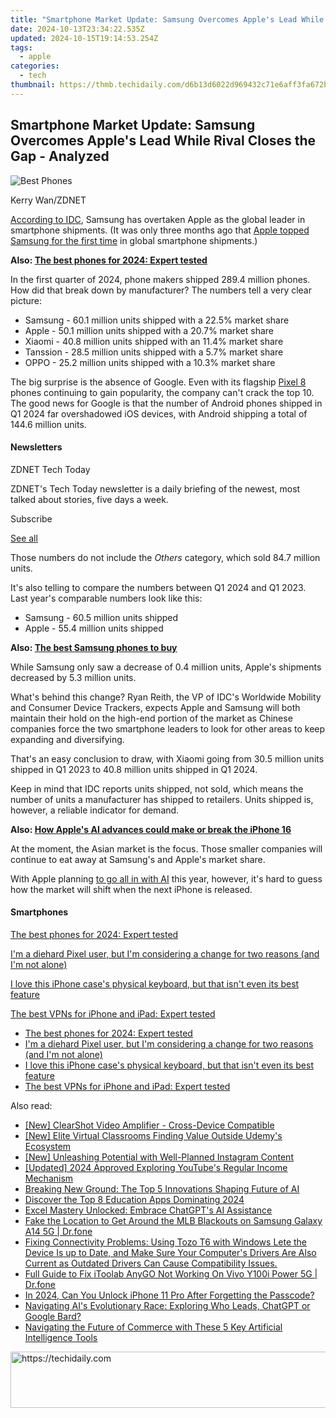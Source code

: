 ```yaml
---
title: "Smartphone Market Update: Samsung Overcomes Apple's Lead While Rival Closes the Gap - Analyzed by ZDNet"
date: 2024-10-13T23:34:22.535Z
updated: 2024-10-15T19:14:53.254Z
tags:
  - apple
categories:
  - tech
thumbnail: https://thmb.techidaily.com/d6b13d6022d969432c71e6aff3fa672b2a4e175cf75b9d02e24d28aea894a489.jpg
---
```


## Smartphone Market Update: Samsung Overcomes Apple's Lead While Rival Closes the Gap - Analyzed

![Best Phones](https://www.zdnet.com/a/img/resize/294be59890800469b32071a99de6557a8dd7b67b/2023/08/22/71f6e0b9-3405-43ea-972c-202a7c8bf615/best-phones-zdnet-thumb-image.jpg?auto=webp&width=1280)

Kerry Wan/ZDNET

[According to IDC](https://www.idc.com/getdoc.jsp?containerId=prUS52032524), Samsung has overtaken Apple as the global leader in smartphone shipments. (It was only three months ago that [Apple topped Samsung for the first time](https://www.zdnet.com/article/apple-tops-samsung-for-first-time-in-global-smartphone-shipments/) in global smartphone shipments.)

**Also: [The best phones for 2024: Expert tested](https://www.zdnet.com/article/best-phone/)**

In the first quarter of 2024, phone makers shipped 289.4 million phones. How did that break down by manufacturer? The numbers tell a very clear picture:

* Samsung - 60.1 million units shipped with a 22.5% market share
* Apple - 50.1 million units shipped with a 20.7% market share
* Xiaomi - 40.8 million units shipped with an 11.4% market share
* Tanssion - 28.5 million units shipped with a 5.7% market share
* OPPO - 25.2 million units shipped with a 10.3% market share

The big surprise is the absence of Google. Even with its flagship [Pixel 8](https://www.zdnet.com/article/why-googles-499-pixel-8-is-the-real-star-of-its-android-phone-lineup/) phones continuing to gain popularity, the company can't crack the top 10\. The good news for Google is that the number of Android phones shipped in Q1 2024 far overshadowed iOS devices, with Android shipping a total of 144.6 million units.

#### Newsletters

ZDNET Tech Today

ZDNET's Tech Today newsletter is a daily briefing of the newest, most talked about stories, five days a week.

 Subscribe

[See all](https://www.zdnet.com/newsletters/)

Those numbers do not include the _Others_ category, which sold 84.7 million units.

It's also telling to compare the numbers between Q1 2024 and Q1 2023\. Last year's comparable numbers look like this:

* Samsung - 60.5 million units shipped
* Apple - 55.4 million units shipped

**Also: [The best Samsung phones to buy](https://www.zdnet.com/article/best-samsung-phone/)**

While Samsung only saw a decrease of 0.4 million units, Apple's shipments decreased by 5.3 million units.

What's behind this change? Ryan Reith, the VP of IDC's Worldwide Mobility and Consumer Device Trackers, expects Apple and Samsung will both maintain their hold on the high-end portion of the market as Chinese companies force the two smartphone leaders to look for other areas to keep expanding and diversifying.

That's an easy conclusion to draw, with Xiaomi going from 30.5 million units shipped in Q1 2023 to 40.8 million units shipped in Q1 2024.

Keep in mind that IDC reports units shipped, not sold, which means the number of units a manufacturer has shipped to retailers. Units shipped is, however, a reliable indicator for demand.

**Also: [How Apple's AI advances could make or break the iPhone 16](https://www.zdnet.com/article/how-apples-ai-advances-could-make-or-break-the-iphone-16/)**

At the moment, the Asian market is the focus. Those smaller companies will continue to eat away at Samsung's and Apple's market share.

With Apple planning [to go all in with AI](https://www.zdnet.com/article/how-apples-ai-advances-could-make-or-break-the-iphone-16/) this year, however, it's hard to guess how the market will shift when the next iPhone is released.

#### Smartphones

[The best phones for 2024: Expert tested](https://www.zdnet.com/article/best-phone/ "The best phones for 2024: Expert tested")

[I'm a diehard Pixel user, but I'm considering a change for two reasons (and I'm not alone)](https://www.zdnet.com/article/im-a-diehard-pixel-user-but-im-considering-a-change-for-two-reasons-and-im-not-alone/ "I'm a diehard Pixel user, but I'm considering a change for two reasons (and I'm not alone)")

[I love this iPhone case's physical keyboard, but that isn't even its best feature](https://www.zdnet.com/article/i-love-this-iphone-cases-physical-keyboard-but-that-isnt-even-its-best-feature/ "I love this iPhone case's physical keyboard, but that isn't even its best feature")

[The best VPNs for iPhone and iPad: Expert tested](https://www.zdnet.com/article/best-iphone-vpn/ "The best VPNs for iPhone and iPad: Expert tested")

* [The best phones for 2024: Expert tested](https://www.zdnet.com/article/best-phone/ "The best phones for 2024: Expert tested")
* [I'm a diehard Pixel user, but I'm considering a change for two reasons (and I'm not alone)](https://www.zdnet.com/article/im-a-diehard-pixel-user-but-im-considering-a-change-for-two-reasons-and-im-not-alone/ "I'm a diehard Pixel user, but I'm considering a change for two reasons (and I'm not alone)")
* [I love this iPhone case's physical keyboard, but that isn't even its best feature](https://www.zdnet.com/article/i-love-this-iphone-cases-physical-keyboard-but-that-isnt-even-its-best-feature/ "I love this iPhone case's physical keyboard, but that isn't even its best feature")
* [The best VPNs for iPhone and iPad: Expert tested](https://www.zdnet.com/article/best-iphone-vpn/ "The best VPNs for iPhone and iPad: Expert tested")

<ins class="adsbygoogle"
     style="display:block"
     data-ad-format="autorelaxed"
     data-ad-client="ca-pub-7571918770474297"
     data-ad-slot="1223367746"></ins>

<ins class="adsbygoogle"
     style="display:block"
     data-ad-client="ca-pub-7571918770474297"
     data-ad-slot="8358498916"
     data-ad-format="auto"
     data-full-width-responsive="true"></ins>

<span class="atpl-alsoreadstyle">Also read:</span>
<div><ul>
<li><a href="https://extra-hints.techidaily.com/new-clearshot-video-amplifier-cross-device-compatible/"><u>[New] ClearShot Video Amplifier - Cross-Device Compatible</u></a></li>
<li><a href="https://on-screen-recording.techidaily.com/new-elite-virtual-classrooms-finding-value-outside-udemys-ecosystem/"><u>[New] Elite Virtual Classrooms Finding Value Outside Udemy's Ecosystem</u></a></li>
<li><a href="https://instagram-video-recordings.techidaily.com/new-unleashing-potential-with-well-planned-instagram-content/"><u>[New] Unleashing Potential with Well-Planned Instagram Content</u></a></li>
<li><a href="https://facebook-video-footage.techidaily.com/updated-2024-approved-exploring-youtubes-regular-income-mechanism/"><u>[Updated] 2024 Approved Exploring YouTube's Regular Income Mechanism</u></a></li>
<li><a href="https://tech-haven.techidaily.com/breaking-new-ground-the-top-5-innovations-shaping-future-of-ai/"><u>Breaking New Ground: The Top 5 Innovations Shaping Future of AI</u></a></li>
<li><a href="https://techno-recovery.techidaily.com/discover-the-top-8-education-apps-dominating-2024/"><u>Discover the Top 8 Education Apps Dominating 2024</u></a></li>
<li><a href="https://tech-haven.techidaily.com/excel-mastery-unlocked-embrace-chatgpts-ai-assistance/"><u>Excel Mastery Unlocked: Embrace ChatGPT's AI Assistance</u></a></li>
<li><a href="https://fake-location.techidaily.com/fake-the-location-to-get-around-the-mlb-blackouts-on-samsung-galaxy-a14-5g-drfone-by-drfone-virtual-android/"><u>Fake the Location to Get Around the MLB Blackouts on Samsung Galaxy A14 5G | Dr.fone</u></a></li>
<li><a href="https://sound-issues.techidaily.com/fixing-connectivity-problems-using-tozo-t6-with-windows-lete-the-device-is-up-to-date-and-make-sure-your-computers-drivers-are-also-current-as-outdated-driv653/"><u>Fixing Connectivity Problems: Using Tozo T6 with Windows Lete the Device Is up to Date, and Make Sure Your Computer's Drivers Are Also Current as Outdated Drivers Can Cause Compatibility Issues.</u></a></li>
<li><a href="https://fake-location.techidaily.com/full-guide-to-fix-itoolab-anygo-not-working-on-vivo-y100i-power-5g-drfone-by-drfone-virtual-android/"><u>Full Guide to Fix iToolab AnyGO Not Working On Vivo Y100i Power 5G | Dr.fone</u></a></li>
<li><a href="https://ios-unlock.techidaily.com/in-2024-can-you-unlock-iphone-11-pro-after-forgetting-the-passcode-by-drfone-ios/"><u>In 2024, Can You Unlock iPhone 11 Pro After Forgetting the Passcode?</u></a></li>
<li><a href="https://tech-haven.techidaily.com/navigating-ais-evolutionary-race-exploring-who-leads-chatgpt-or-google-bard/"><u>Navigating AI's Evolutionary Race: Exploring Who Leads, ChatGPT or Google Bard?</u></a></li>
<li><a href="https://tech-haven.techidaily.com/navigating-the-future-of-commerce-with-these-5-key-artificial-intelligence-tools/"><u>Navigating the Future of Commerce with These 5 Key Artificial Intelligence Tools</u></a></li>
</ul></div>

<!-- affiliate ads begin -->
<a href="https://ephamedtechinc.pxf.io/c/5597632/2136623/26400" target="_top" id="2136623">
  <img src="//a.impactradius-go.com/display-ad/26400-2136623" border="0" alt="https://techidaily.com" width="728" height="90"/>
</a>
<img height="0" width="0" src="https://ephamedtechinc.pxf.io/i/5597632/2136623/26400" style="position:absolute;visibility:hidden;" border="0" />
<!-- affiliate ads end -->

